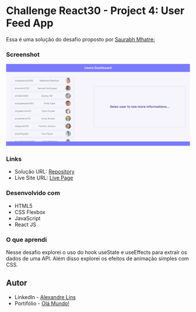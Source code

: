# Challenge React30 - Project 4: User Feed App
Essa é uma solução do desafio proposto por [ Saurabh Mhatre: ](https://smhatre59.medium.com/react-30-project-4-building-a-user-feed-app-with-react-js-d73c55e38448)


### Screenshot

![](/public/FireShot%20Capture.png)

### Links

- Solução URL: [Repository](https://github.com/aslinsjr/clicker-app)
- Live Site URL: [Live Page](https://clicker-app-zeta.vercel.app/)

### Desenvolvido com

- HTML5
- CSS Flexbox
- JavaScript
- React JS

### O que aprendi

Nesse desafio explorei o uso do hook useState e useEffects para extrair os dados de uma API. Além disso explorei os efeitos de animação simples com CSS.


## Autor

- Linkedln - [Alexandre Lins](https://www.linkedin.com/in/alexandre-lins-14b190274/)
- Portifólio - [Olá Mundo!](https://aslinsjr.github.io/my-web-site/)